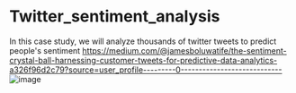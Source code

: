 # Twitter_sentiment_analysis
In this case study, we will analyze thousands of twitter tweets to predict people's sentiment
https://medium.com/@jamesboluwatife/the-sentiment-crystal-ball-harnessing-customer-tweets-for-predictive-data-analytics-a326f96d2c79?source=user_profile---------0----------------------------
![image](https://github.com/thebolujames/Twitter_sentiment_analysis/assets/123004778/8d0d9868-f203-4681-b11f-76e2db49ae85)
